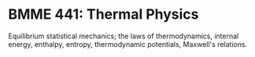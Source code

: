 # BMME 441: Thermal Physics

Equilibrium statistical mechanics; the laws of thermodynamics, internal energy, enthalpy, entropy, thermodynamic potentials, Maxwell's relations.